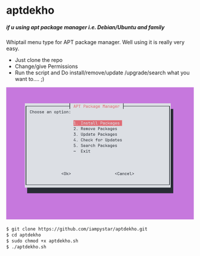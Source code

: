 # aptdekho
##### if u using apt package manager i.e. Debian/Ubuntu and family
Whiptail menu type for APT package manager.
Well using it is really very easy.

- Just clone the repo
- Change/give Permissions
- Run the script and Do install/remove/update /upgrade/search what you want to....  ;)

<img src="asset/Screenshot 2023-10-10 181701.png" alt="APTDEKHO">

```
$ git clone https://github.com/iampystar/aptdekho.git
$ cd aptdekho
$ sudo chmod +x aptdekho.sh
$ ./aptdekho.sh
```

